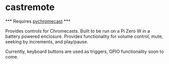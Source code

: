 # castremote

*** Requires [pychromecast](https://github.com/balloob/pychromecast) ***

Provides controls for Chromecasts. Built to be run on a Pi Zero W in a battery powered enclosure. Provides functionality for volume control, mute,  seeking by increments, and play/pause.

Currently, keyboard buttons are used as triggers, GPIO functionality soon to come.
